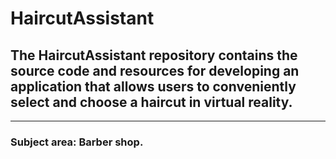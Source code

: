 # HaircutAssistant
## The HaircutAssistant repository contains the source code and resources for developing an application that allows users to conveniently select and choose a haircut in virtual reality.
_____
### Subject area: Barber shop.
